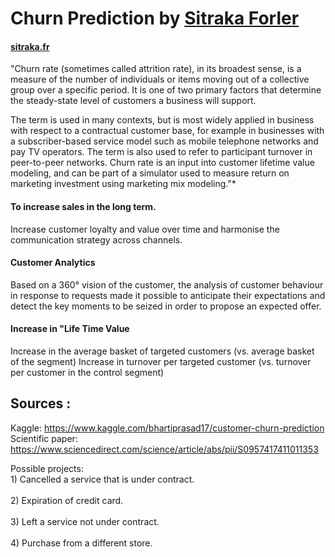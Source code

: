 # Churn Prediction by [Sitraka Forler](https://www.sitraka.fr/)
#### [sitraka.fr](https://sitraka17.github.io/) ####

"Churn rate (sometimes called attrition rate), in its broadest sense, is a measure of the number of individuals or items moving out of a collective group over a specific period. It is one of two primary factors that determine the steady-state level of customers a business will support.

The term is used in many contexts, but is most widely applied in business with respect to a contractual customer base, for example in businesses with a subscriber-based service model such as mobile telephone networks and pay TV operators. The term is also used to refer to participant turnover in peer-to-peer networks. Churn rate is an input into customer lifetime value modeling, and can be part of a simulator used to measure return on marketing investment using marketing mix modeling."*




#### To increase sales in the long term. ####
Increase customer loyalty and value over time and harmonise the communication strategy across channels.

#### Customer Analytics ####
Based on a 360° vision of the customer, the analysis of customer behaviour in response to requests made it possible to anticipate their expectations and detect the key moments to be seized in order to propose an expected offer.

#### Increase in "Life Time Value ####
Increase in the average basket of targeted customers (vs. average basket of the segment)
Increase in turnover per targeted customer (vs. turnover per customer in the control segment) 





Sources : 
-------------------
Kaggle: https://www.kaggle.com/bhartiprasad17/customer-churn-prediction
<br> Scientific paper: https://www.sciencedirect.com/science/article/abs/pii/S0957417411011353 


Possible projects: 
<br/> 1) Cancelled a service that is under contract.<br/>
<br/> 2) Expiration of credit card.<br/>
<br/> 3) Left a service not under contract.<br/>
<br/> 4) Purchase from a different store.<br/>
